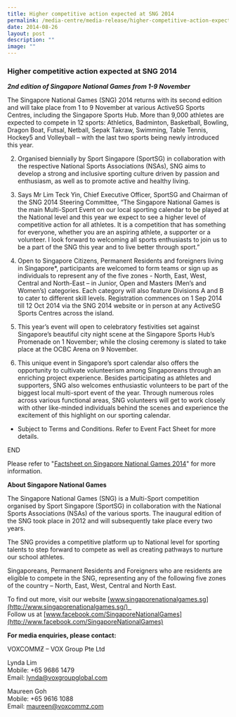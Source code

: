 ```yaml
---
title: Higher competitive action expected at SNG 2014
permalink: /media-centre/media-release/higher-competitive-action-expected-at-sng-2014/
date: 2014-08-26
layout: post
description: ""
image: ""
---
```

### **Higher competitive action expected at SNG 2014**
**_2nd edition of Singapore National Games from 1-9 November_**

The Singapore National Games (SNG) 2014 returns with its second edition and will take place from 1 to 9 November at various ActiveSG Sports Centres, including the Singapore Sports Hub. More than 9,000 athletes are expected to compete in 12 sports: Athletics, Badminton, Basketball, Bowling, Dragon Boat, Futsal, Netball, Sepak Takraw, Swimming, Table Tennis, Hockey5 and Volleyball – with the last two sports being newly introduced this year. 

2. Organised biennially by Sport Singapore (SportSG) in collaboration with the respective National Sports Associations (NSAs), SNG aims to develop a strong and inclusive sporting culture driven by passion and enthusiasm, as well as to promote active and healthy living. 

3. Says Mr Lim Teck Yin, Chief Executive Officer, SportSG and Chairman of the SNG 2014 Steering Committee, “The Singapore National Games is the main Multi-Sport Event on our local sporting calendar to be played at the National level and this year we expect to see a higher level of competitive action for all athletes.  It is a competition that has something for everyone, whether you are an aspiring athlete, a supporter or a volunteer. I look forward to welcoming all sports enthusiasts to join us to be a part of the SNG this year and to live better through sport.”

4. Open to Singapore Citizens, Permanent Residents and foreigners living in Singapore*, participants are welcomed to form teams or sign up as individuals to represent any of the five zones - North, East, West, Central and North-East – in Junior, Open and Masters (Men’s and Women’s) categories. Each category will also feature Divisions A and B to cater to different skill levels. Registration commences on 1 Sep 2014 till 12 Oct 2014 via the SNG 2014 website or in person at any ActiveSG Sports Centres across the island. 

5. This year’s event will open to celebratory festivities set against Singapore’s beautiful city night scene at the Singapore Sports Hub’s Promenade on 1 November; while the closing ceremony is slated to take place at the OCBC Arena on 9 November.  

6. This unique event in Singapore’s sport calendar also offers the opportunity to cultivate volunteerism among Singaporeans through an enriching project experience. Besides participating as athletes and supporters, SNG also welcomes enthusiastic volunteers to be part of the biggest local multi-sport event of the year. Through numerous roles across various functional areas, SNG volunteers will get to work closely with other like-minded individuals behind the scenes and experience the excitement of this highlight on our sporting calendar.

* Subject to Terms and Conditions. Refer to Event Fact Sheet for more details.

END

Please refer to "[Factsheet on Singapore National Games 2014](/files/Media%20Centre/Media%20Release/2014/August/SNG%202014%20Fact%20Sheet%20final.pdf)" for more information.

  
**About Singapore National Games**  
  
The Singapore National Games (SNG) is a Multi-Sport competition organised by Sport Singapore (SportSG) in collaboration with the National Sports Associations (NSAs) of the various sports. The inaugural edition of the SNG took place in 2012 and will subsequently take place every two years.   
  
The SNG provides a competitive platform up to National level for sporting talents to step forward to compete as well as creating pathways to nurture our school athletes.   
  
Singaporeans, Permanent Residents and Foreigners who are residents are eligible to compete in the SNG, representing any of the following five zones of the country – North, East, West, Central and North East.   
  
To find out more, visit our website [www.singaporenationalgames.sg](http://www.singaporenationalgames.sg/)    
Follow us at [www.facebook.com/SingaporeNationalGames](http://www.facebook.com/SingaporeNationalGames)  
  
  
**For media enquiries, please contact:**  
  
VOXCOMMƵ – VOX Group Pte Ltd  
  
Lynda Lim  
Mobile: +65 9686 1479  
Email: [lynda@voxgroupglobal.com](http:)  
  
Maureen Goh   
Mobile: +65 9616 1088  
Email: [maureen@voxcommz.com](http:)